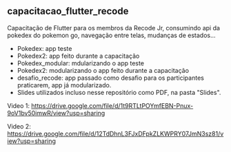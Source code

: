 ## capacitacao_flutter_recode

Capacitação de Flutter para os membros da Recode Jr, consumindo api da pokedex do pokemon go, navegação entre telas, mudanças de estados...
- Pokedex: app teste
- Pokedex2: app feito durante a capacitação
- Pokedex_modular: mdularizando o app teste
- Pokedex2: modularizando o app feito durante a capacitação
- desafio_recode:  app passado como desafio para os participantes praticarem, app já modularizado.
- Slides utilizados incluso nesse repositório como PDF, na pasta "Slides".

Video 1: https://drive.google.com/file/d/1t9RTLtPOYmfEBN-Pnux-9oV1bv50imwR/view?usp=sharing

Video 2: https://drive.google.com/file/d/12TdDhnL3FJxDFpkZLKWPRY07JmN3sz81/view?usp=sharing
